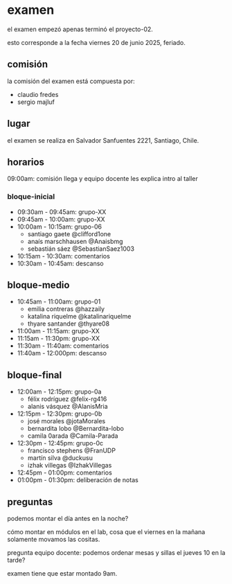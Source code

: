 # examen

el examen empezó apenas terminó el proyecto-02.

esto corresponde a la fecha viernes 20 de junio 2025, feriado.

## comisión

la comisión del examen está compuesta por:

- claudio fredes
- sergio majluf

## lugar

el examen se realiza en Salvador Sanfuentes 2221, Santiago, Chile.

## horarios

09:00am: comisión llega y equipo docente les explica intro al taller

### bloque-inicial

- 09:30am - 09:45am: grupo-XX
- 09:45am - 10:00am: grupo-XX
- 10:00am - 10:15am: grupo-06
  - santiago gaete @clifford1one
  - anaís marschhausen @Anaisbmg
  - sebastián sáez @SebastianSaez1003
- 10:15am - 10:30am: comentarios
- 10:30am - 10:45am: descanso

## bloque-medio

- 10:45am - 11:00am: grupo-01
  - emilia contreras @hazzaily
  - katalina riquelme @katalinariquelme
  - thyare santander @thyare08
- 11:00am - 11:15am: grupo-XX
- 11:15am - 11:30pm: grupo-XX
- 11:30am - 11:40am: comentarios
- 11:40am - 12:000pm: descanso

## bloque-final

- 12:00am - 12:15pm: grupo-0a
  - félix rodríguez @felix-rg416
  - alanis vásquez @AlanisMria
- 12:15pm - 12:30pm: grupo-0b
  - josé morales @jotaMorales
  - bernardita lobo @Bernardita-lobo
  - camila 0arada @Camila-Parada
- 12:30pm - 12:45pm: grupo-0c
  - francisco stephens @FranUDP
  - martín silva @duckusu
  - izhak villegas @IzhakVillegas
- 12:45pm - 01:00pm: comentarios
- 01:00pm - 01:30pm: deliberación de notas

## preguntas

podemos montar el día antes en la noche?

cómo montar en módulos en el lab, cosa que el viernes en la mañana solamente movamos las cositas.

pregunta equipo docente: podemos ordenar mesas y sillas el jueves 10 en la tarde?

examen tiene que estar montado 9am.
